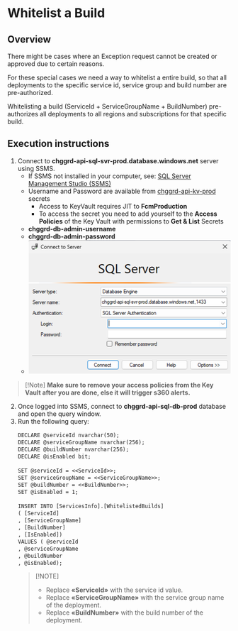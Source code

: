 ﻿# Whitelist a Build

## Overview

There might be cases where an Exception request cannot be created or approved due to certain reasons.

For these special cases we need a way to whitelist a entire build, so that all deployments to the specific service id, service group and build number are pre-authorized.

Whitelisting a build (ServiceId + ServiceGroupName + BuildNumber) pre-authorizes all deployments to all regions and subscriptions for that specific build.

## Execution instructions

1. Connect to **chggrd-api-sql-svr-prod.database.windows.net** server using SSMS.
    - If SSMS not installed in your computer, see: [SQL Server Management Studio (SSMS)](https://learn.microsoft.com/en-us/sql/ssms/download-sql-server-management-studio-ssms)
    - Username and Password are available
      from [chggrd-api-kv-prod](https://ms.portal.azure.com/#@MSAzureCloud.onmicrosoft.com/resource/subscriptions/8830ba56-a476-4d01-b6ac-d3ee790383dc/resourceGroups/chggrd-api-prod-westus2/providers/Microsoft.KeyVault/vaults/chggrd-api-kv-prod) secrets 
      - Access to KeyVault requires JIT to **FcmProduction**
      - To access the secret you need to add yourself to the **Access Policies** of the Key Vault with permissions to **Get & List** Secrets
    - **chggrd-db-admin-username**
    - **chggrd-db-admin-password**
    - ![ssms](media/SSMS_prod_server.png)

> [!Note] **Make sure to remove your access policies from the Key Vault after you are done, else it will trigger s360 alerts.**

2. Once logged into SSMS, connect to **chggrd-api-sql-db-prod** database and open the query window.
3. Run the following query:
   ``` 
   DECLARE @serviceId nvarchar(50);
   DECLARE @serviceGroupName nvarchar(256);
   DECLARE @buildNumber nvarchar(256);
   DECLARE @isEnabled bit;
   
   SET @serviceId = <<ServiceId>>;
   SET @serviceGroupName = <<ServiceGroupName>>;
   SET @buildNumber = <<BuildNumber>>;
   SET @isEnabled = 1;
   
   INSERT INTO [ServicesInfo].[WhitelistedBuilds]
   ( [ServiceId]
   , [ServiceGroupName]
   , [BuildNumber]
   , [IsEnabled])
   VALUES ( @serviceId
   , @serviceGroupName
   , @buildNumber
   , @isEnabled);

   ``` 
   >    [!NOTE]
   >    - Replace **«ServiceId»** with the service id value.
   >    - Replace **«ServiceGroupName»** with the service group name of the deployment.
   >    - Replace **«BuildNumber»** with the build number of the deployment.

